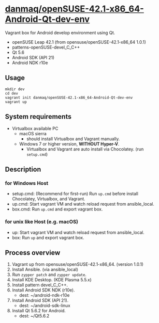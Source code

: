 # [danmaq/openSUSE-42.1-x86_64-Android-Qt-dev-env](https://atlas.hashicorp.com/danmaq/boxes/openSUSE-42.1-x86_64-Android-Qt-dev-env)

Vagrant box for Android develop environment using Qt.

* openSUSE Leap 42.1 (from opensuse/openSUSE-42.1-x86_64 1.0.1)
* patterns-openSUSE-devel_C_C++
* Qt 5.6
* Android SDK (API 21)
* Android NDK r10e

## Usage

```
mkdir dev
cd dev
vagrant init danmaq/openSUSE-42.1-x86_64-Android-Qt-dev-env
vagrant up
```

## System requirements

* Virtualbox available PC
    * macOS sierra
        * should install Virtualbox and Vagrant manually.
    * Windows 7 or higher version, __WITHOUT Hyper-V__.
        * Virtualbox and Vagrant are auto install via Chocolatey. (run `setup.cmd`)

## Description

### for Windows Host

* setup.cmd: (Recommend for first-run) Run `up.cmd` before install Chocolatey, Virtualbox, and Vagrant.
* up.cmd: Start vagrant VM and watch reload request from ansible_local.
* box.cmd: Run `up.cmd` and export vagrant box.

### for unix like Host (e.g. macOS)

* up: Start vagrant VM and watch reload request from ansible_local.
* box: Run `up` and export vagrant box.

## Process overview

1. Vagrant up from opensuse/openSUSE-42.1-x86_64. (version 1.0.1)
2. Install Ansible. (via ansible_local)
3. Run `zypper patch` and `zypper update`.
4. Install KDE Desktop. (KDE Plasma 5.5.x)
5. Install pattern devel_C_C++.
6. Install Android SDK NDK (r10e).
    * dest: ~/android-ndk-r10e
7. Install Android SDK (API 21).
    * dest: ~/android-sdk-linux
8. Install Qt 5.6.2 for Android.
    * dest: ~/Qt5.6.2
